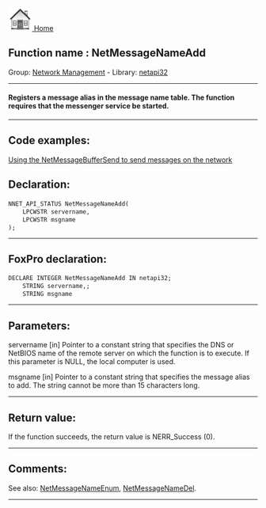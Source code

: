[<img src="../../images/home.png"> Home ](https://github.com/VFPX/Win32API)  

## Function name : NetMessageNameAdd
Group: [Network Management](../../functions_group.md#Network_Management)  -  Library: [netapi32](../../Libraries.md#netapi32)  
***  


#### Registers a message alias in the message name table. The function requires that the messenger service be started.

***  


## Code examples:
[Using the NetMessageBufferSend to send messages on the network](../../samples/sample_494.md)  

## Declaration:
```foxpro  
NNET_API_STATUS NetMessageNameAdd(
	LPCWSTR servername,
	LPCWSTR msgname
);  
```  
***  


## FoxPro declaration:
```foxpro  
DECLARE INTEGER NetMessageNameAdd IN netapi32;
	STRING servername,;
	STRING msgname  
```  
***  


## Parameters:
servername 
[in] Pointer to a constant string that specifies the DNS or NetBIOS name of the remote server on which the function is to execute. If this parameter is NULL, the local computer is used. 

msgname 
[in] Pointer to a constant string that specifies the message alias to add. The string cannot be more than 15 characters long.   
***  


## Return value:
If the function succeeds, the return value is NERR_Success (0).  
***  


## Comments:
See also: [NetMessageNameEnum](../netapi32/NetMessageNameEnum.md), [NetMessageNameDel](../netapi32/NetMessageNameDel.md).  
  
***  

